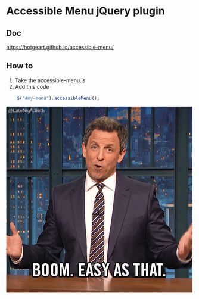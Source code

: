 # Accessible Menu jQuery plugin

## Doc

https://hotgeart.github.io/accessible-menu/

## How to

1. Take the accessible-menu.js
2. Add this code

```javascript
    $("#my-menu").accessibleMenu();
```

![ez](ez.gif)